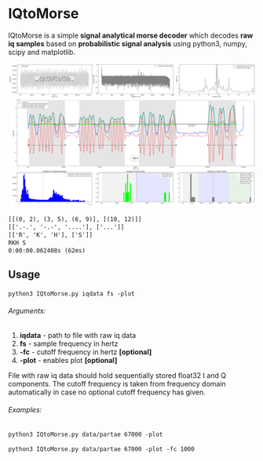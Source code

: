 # IQtoMorse

IQtoMorse is a simple **signal analytical morse decoder** which decodes **raw iq samples** based on **probabilistic signal analysis** using python3, numpy, scipy and matplotlib.

![IQtoMorse.png](https://github.com/eikeviehmann/IQtoMorse/blob/main/IQtoMorse.png?raw=true)
```
[[(0, 2), (3, 5), (6, 9)], [(10, 12)]]
[['.-.', '-.-', '....'], ['...']]
[['R', 'K', 'H'], ['S']]
RKH S
0:00:00.062408s (62ms)
```
## Usage
```console
python3 IQtoMorse.py iqdata fs -plot
```
###### Arguments:
1. **iqdata** - path to file with raw iq data  
2. **fs** - sample frequency in hertz
3. **-fc** - cutoff frequency in hertz **[optional]**
4. **-plot** - enables plot **[optional]**

File with raw iq data should hold sequentially stored float32 I and Q components.
The cutoff frequency is taken from frequency domain automatically in case no optional cutoff frequency has given.

###### Examples:
```console
python3 IQtoMorse.py data/partae 67000 -plot
```
```console
python3 IQtoMorse.py data/partae 67000 -plot -fc 1000
```


